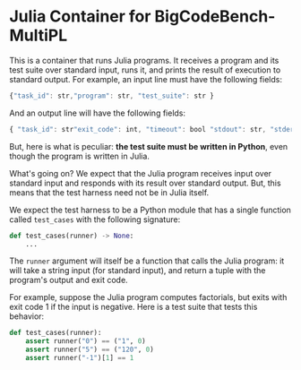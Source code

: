 # Julia Container for BigCodeBench-MultiPL

This is a container that runs Julia programs. It receives a program and its test
suite over standard input, runs it, and prints the result of execution to
standard output. For example, an input line must have the following fields:

```javascript
{"task_id": str,"program": str, "test_suite": str }
```

And an output line will have the following fields:

```javascript
{ "task_id": str"exit_code": int, "timeout": bool "stdout": str, "stderr": str }
```

But, here is what is peculiar: **the test suite must be written in Python**,
even though the program is written in Julia.

What's going on? We expect that the Julia program receives input over standard
input and responds with its result over standard output. But, this means that
the test harness need not be in Julia itself.

We expect the test harness to be a Python module that has a single function
called `test_cases` with the following signature:

```python
def test_cases(runner) -> None:
    ...
```

The `runner` argument will itself be a function that calls the Julia program: it
will take a string input (for standard input), and return a tuple with the
program's output and exit code.

For example, suppose the Julia program computes factorials, but exits with exit
code 1 if the input is negative. Here is a test suite that tests this behavior:

```python
def test_cases(runner):
    assert runner("0") == ("1", 0)
    assert runner("5") == ("120", 0)
    assert runner("-1")[1] == 1
```


